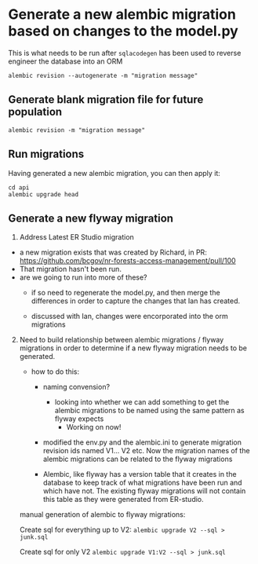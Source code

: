 # Generate a new alembic migration based on changes to the model.py

This is what needs to be run after `sqlacodegen` has been used to
reverse engineer the database into an ORM

`alembic revision --autogenerate -m "migration message"`

## Generate blank migration file for future population

`alembic revision -m "migration message"`


## Run migrations

Having generated a new alembic migration, you can then apply it:
```
cd api
alembic upgrade head
```

## Generate a new flyway migration

1. Address Latest ER Studio migration

* a new migration exists that was created by Richard, in PR: https://github.com/bcgov/nr-forests-access-management/pull/100
* That migration hasn't been run.
* are we going to run into more of these?
    * if so need to regenerate the model.py, and then merge the differences in
      order to capture the changes that Ian has created.

    * discussed with Ian, changes were encorporated into the orm migrations


2. Need to build relationship between alembic migrations / flyway migrations
   in order to determine if a new flyway migration needs to be generated.

   * how to do this:
      * naming convension?
        - looking into whether we can add something to get the alembic migrations
          to be named using the same pattern as flyway expects
            * Working on now!

      * modified the env.py and the alembic.ini to generate migration revision
        ids named V1... V2 etc.  Now the migration names of the alembic migrations
        can be related to the flyway migrations

      * Alembic, like flyway has a version table that it creates in the database
        to keep track of what migrations have been run and which have not.
        The existing flyway migrations will not contain this table as they were
        generated from ER-studio.

    manual generation of alembic to flyway migrations:

    Create sql for everything up to V2:
      `alembic upgrade V2 --sql > junk.sql`

    Create sql for only V2
     `alembic upgrade V1:V2 --sql > junk.sql`





